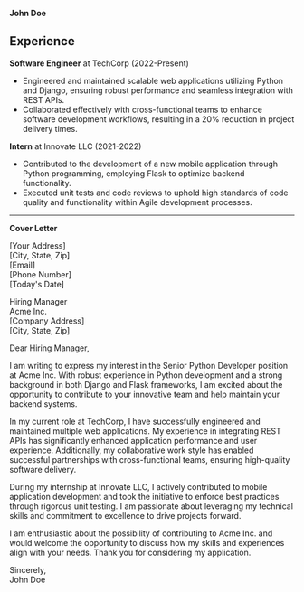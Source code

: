 **John Doe**

## Experience

**Software Engineer** at TechCorp (2022-Present)  
- Engineered and maintained scalable web applications utilizing Python and Django, ensuring robust performance and seamless integration with REST APIs.  
- Collaborated effectively with cross-functional teams to enhance software development workflows, resulting in a 20% reduction in project delivery times.

**Intern** at Innovate LLC (2021-2022)  
- Contributed to the development of a new mobile application through Python programming, employing Flask to optimize backend functionality.  
- Executed unit tests and code reviews to uphold high standards of code quality and functionality within Agile development processes.  

---

**Cover Letter**

[Your Address]  
[City, State, Zip]  
[Email]  
[Phone Number]  
[Today's Date]  

Hiring Manager  
Acme Inc.  
[Company Address]  
[City, State, Zip]  

Dear Hiring Manager,

I am writing to express my interest in the Senior Python Developer position at Acme Inc. With robust experience in Python development and a strong background in both Django and Flask frameworks, I am excited about the opportunity to contribute to your innovative team and help maintain your backend systems.

In my current role at TechCorp, I have successfully engineered and maintained multiple web applications. My experience in integrating REST APIs has significantly enhanced application performance and user experience. Additionally, my collaborative work style has enabled successful partnerships with cross-functional teams, ensuring high-quality software delivery.

During my internship at Innovate LLC, I actively contributed to mobile application development and took the initiative to enforce best practices through rigorous unit testing. I am passionate about leveraging my technical skills and commitment to excellence to drive projects forward.

I am enthusiastic about the possibility of contributing to Acme Inc. and would welcome the opportunity to discuss how my skills and experiences align with your needs. Thank you for considering my application.

Sincerely,  
John Doe